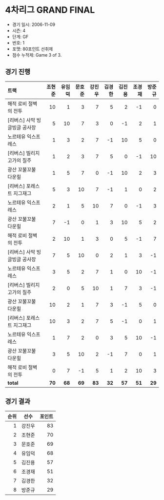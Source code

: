 # 4차리그 GRAND FINAL

- 경기 일시: 2006-11-09
- 시즌: 4
- 단계: GF
- 번호: 1
- 포맷: 80포인트 선취제
- 점수 누적제: Game 3 of 3.





## 경기 진행

| 트랙 | 조현준 | 유임덕 | 문호준 | 강진우 | 김경한 | 김진용 | 조경재 | 방준규 |
|:---|---:|---:|---:|---:|---:|---:|---:|---:|
| 해적 로비 절벽의 전투 | 10 | 1 | 3 | 7 | 5 | 2 | -1 | 0 |
| [리버스] 사막 빙글빙글 공사장 | 5 | 10 | 7 | 3 | 0 | -1 | 2 | 1 |
| 노르테유 익스프레스 | 1 | 3 | 2 | 7 | -1 | 10 | 5 | 0 |
| [리버스] 빌리지 고가의 질주 | 1 | 2 | 3 | 7 | 5 | 0 | -1 | 10 |
| 광산 꼬불꼬불 다운힐 | 1 | 5 | 7 | 0 | -1 | 10 | 2 | 3 |
| [리버스] 포레스트 지그재그 | 5 | 3 | 10 | 7 | -1 | 1 | 0 | 2 |
| 노르테유 익스프레스 | 2 | 1 | 5 | 10 | 7 | 0 | -1 | 3 |
| 광산 꼬불꼬불 다운힐 | 7 | -1 | 0 | 1 | 3 | 10 | 5 | 2 |
| 해적 로비 절벽의 전투 | 2 | 10 | 1 | 3 | 0 | 5 | -1 | 7 |
| [리버스] 사막 빙글빙글 공사장 | 7 | 5 | 10 | 0 | 2 | 1 | 3 | -1 |
| 노르테유 익스프레스 | 3 | 5 | 2 | 7 | 1 | 0 | 10 | -1 |
| [리버스] 빌리지 고가의 질주 | 2 | 0 | 5 | 10 | 1 | 7 | 3 | -1 |
| 광산 꼬불꼬불 다운힐 | 10 | 2 | 1 | 7 | 3 | -1 | 5 | 0 |
| [리버스] 포레스트 지그재그 | 10 | 3 | 2 | 7 | 5 | -1 | 0 | 1 |
| 노르테유 익스프레스 | 1 | 7 | 2 | 0 | 3 | 5 | 10 | -1 |
| 광산 꼬불꼬불 다운힐 | 3 | 5 | 10 | 2 | -1 | 7 | 0 | 1 |
| 해적 로비 절벽의 전투 | 0 | 7 | -1 | 5 | 1 | 2 | 10 | 3 |
| __total__ | __70__ | __68__ | __69__ | __83__ | __32__ | __57__ | __51__ | __29__ |




## 경기 결과

| 순위 | 선수 | 포인트 |
|---:|:---:|---:|
| 1 | 강진우 | 83 |
| 2 | 조현준 | 70 |
| 3 | 문호준 | 69 |
| 4 | 유임덕 | 68 |
| 5 | 김진용 | 57 |
| 6 | 조경재 | 51 |
| 7 | 김경한 | 32 |
| 8 | 방준규 | 29 |

